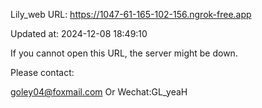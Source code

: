 Lily_web URL: https://1047-61-165-102-156.ngrok-free.app

Updated at: 2024-12-08 18:49:10

If you cannot open this URL, the server might be down.

Please contact: 

goley04@foxmail.com Or Wechat:GL_yeaH